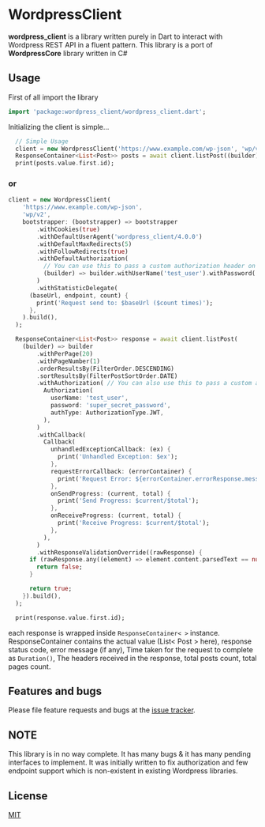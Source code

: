 # WordpressClient

<b>wordpress_client</b> is a library written purely in Dart to interact with Wordpress REST API in a fluent pattern. This library is a port of <b>WordpressCore</b> library written in C#

## Usage

First of all import the library

```dart
import 'package:wordpress_client/wordpress_client.dart';
```

Initializing the client is simple...

```dart
  // Simple Usage
  client = new WordpressClient('https://www.example.com/wp-json', 'wp/v2');
  ResponseContainer<List<Post>> posts = await client.listPost((builder) => builder.withPerPage(20).withPageNumber(1).build());
  print(posts.value.first.id);
```

### or

```dart
client = new WordpressClient(
    'https://www.example.com/wp-json',
    'wp/v2',
    bootstrapper: (bootstrapper) => bootstrapper
        .withCookies(true)
        .withDefaultUserAgent('wordpress_client/4.0.0')
        .withDefaultMaxRedirects(5)
        .withFollowRedirects(true)
        .withDefaultAuthorization(
          // You can use this to pass a custom authorization header on all requests
          (builder) => builder.withUserName('test_user').withPassword('super_secret_password').withType(AuthorizationType.JWT).build(),
        )
        .withStatisticDelegate(
      (baseUrl, endpoint, count) {
        print('Request send to: $baseUrl ($count times)');
      },
    ).build(),
  );

  ResponseContainer<List<Post>> response = await client.listPost(
    (builder) => builder
        .withPerPage(20)
        .withPageNumber(1)
        .orderResultsBy(FilterOrder.DESCENDING)
        .sortResultsBy(FilterPostSortOrder.DATE)
        .withAuthorization( // You can also use this to pass a custom authorization header on this particular request
          Authorization(
            userName: 'test_user',
            password: 'super_secret_password',
            authType: AuthorizationType.JWT,
          ),
        )
        .withCallback(
          Callback(
            unhandledExceptionCallback: (ex) {
              print('Unhandled Exception: $ex');
            },
            requestErrorCallback: (errorContainer) {
              print('Request Error: ${errorContainer.errorResponse.message}');
            },
            onSendProgress: (current, total) {
              print('Send Progress: $current/$total');
            },
            onReceiveProgress: (current, total) {
              print('Receive Progress: $current/$total');
            },
          ),
        )
        .withResponseValidationOverride((rawResponse) {
      if (rawResponse.any((element) => element.content.parsedText == null)) {
        return false;
      }

      return true;
    }).build(),
  );

  print(response.value.first.id);
```

each response is wrapped inside `ResponseContainer< >` instance. ResponseContainer contains the actual value (List< Post > here), response status code, error message (if any), Time taken for the request to complete as `Duration()`, The headers received in the response, total posts count, total pages count.

## Features and bugs

Please file feature requests and bugs at the [issue tracker][tracker].

## NOTE

This library is in no way complete. It has many bugs & it has many pending interfaces to implement. It was initially written to fix authorization and few endpoint support which is non-existent in existing Wordpress libraries.

## License

[MIT](License)

[license]: https://github.com/ArunPrakashG/wordpress_client/blob/master/LICENSE
[tracker]: https://github.com/ArunPrakashG/wordpress_client/issues
